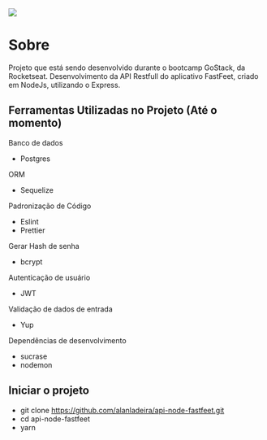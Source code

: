 <img src="https://github.com/Rocketseat/bootcamp-gostack-desafio-03/raw/master/.github/logo.png">

# Sobre
Projeto que está sendo desenvolvido durante o bootcamp GoStack, da Rocketseat.
Desenvolvimento da API Restfull do aplicativo FastFeet, criado em NodeJs, utilizando o Express.

## Ferramentas Utilizadas no Projeto (Até o momento)
Banco de dados 
- Postgres

ORM
- Sequelize

Padronização de Código
- Eslint
- Prettier

Gerar Hash de senha
- bcrypt

Autenticação de usuário
- JWT

Validação de dados de entrada
- Yup

Dependências de desenvolvimento
- sucrase
- nodemon

## Iniciar o projeto
- git clone https://github.com/alanladeira/api-node-fastfeet.git
- cd api-node-fastfeet
- yarn
